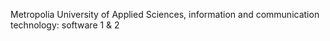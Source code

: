 Metropolia University of Applied Sciences, information and communication technology: software 1 & 2
